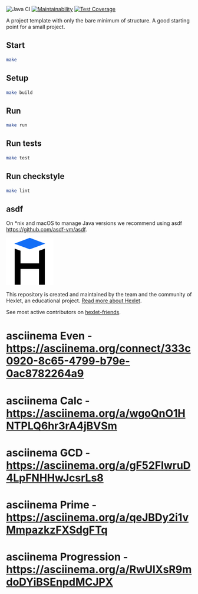 ![Java CI](https://github.com/hexlet-boilerplates/java-package/workflows/Java%20CI/badge.svg)
[![Maintainability](https://api.codeclimate.com/v1/badges/bc953fb0ab378995dab3/maintainability)](https://codeclimate.com/github/hexlet-boilerplates/java-package/maintainability)
[![Test Coverage](https://api.codeclimate.com/v1/badges/bc953fb0ab378995dab3/test_coverage)](https://codeclimate.com/github/hexlet-boilerplates/java-package/test_coverage)

A project template with only the bare minimum of structure. A good starting point for a small project. 

## Start

```bash
make
```

## Setup

```bash
make build
```

## Run

```bash
make run
```

## Run tests

```bash
make test
```

## Run checkstyle

```bash
make lint
```

## asdf

On *nix and macOS to manage Java versions we recommend using asdf https://github.com/asdf-vm/asdf. 

   
[![Hexlet Ltd. logo](https://raw.githubusercontent.com/Hexlet/assets/master/images/hexlet_logo128.png)](https://hexlet.io/?utm_source=github&utm_medium=link&utm_campaign=java-package)

This repository is created and maintained by the team and the community of Hexlet, an educational project. [Read more about Hexlet](https://hexlet.io/?utm_source=github&utm_medium=link&utm_campaign=java-package).

See most active contributors on [hexlet-friends](https://friends.hexlet.io/).


#       asciinema Even - https://asciinema.org/connect/333c0920-8c65-4799-b79e-0ac8782264a9
#       asciinema Calc - https://asciinema.org/a/wgoQnO1HNTPLQ6hr3rA4jBVSm
#       asciinema GCD - https://asciinema.org/a/gF52FlwruD4LpFNHHwJcsrLs8
#       asciinema Prime -  https://asciinema.org/a/qeJBDy2i1vMmpazkzFXSdgFTq
#       asciinema Progression - https://asciinema.org/a/RwUIXsR9mdoDYiBSEnpdMCJPX

